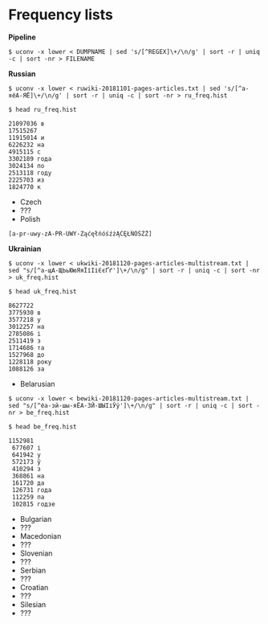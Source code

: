 # Frequency lists

**Pipeline**

```
$ uconv -x lower < DUMPNAME | sed 's/[^REGEX]\+/\n/g' | sort -r | uniq -c | sort -nr > FILENAME
```


**Russian**
```
$ uconv -x lower < ruwiki-20181101-pages-articles.txt | sed 's/[^а-яёА-ЯЁ]\+/\n/g' | sort -r | uniq -c | sort -nr > ru_freq.hist

$ head ru_freq.hist

21097036 в
17515267 
11915014 и
6226232 на
4915115 с
3302189 года
3024134 по
2513118 году
2225703 из
1824770 к
```

* Czech
* ???
* Polish
```
[a-pr-uwy-zA-PR-UWY-ZąćęłńóśźżĄĆĘŁŃÓŚŹŻ]
```
**Ukrainian**
```
$ uconv -x lower < ukwiki-20181120-pages-articles-multistream.txt | sed "s/[^а-щА-ЩЬьЮюЯяЇїІіЄєҐґ']\+/\n/g" | sort -r | uniq -c | sort -nr > uk_freq.hist

$ head uk_freq.hist

8627722 
3775930 в
3577218 у
3012257 на
2785086 і
2511419 з
1714686 та
1527968 до
1228118 року
1088126 за
```
* Belarusian
```
$ uconv -x lower < bewiki-20181120-pages-articles-multistream.txt | sed "s/[^ёа-зй-шы-яЁА-ЗЙ-ШЫІіЎў']\+/\n/g" | sort -r | uniq -c | sort -nr > be_freq.hist

$ head be_freq.hist

1152981 
 677607 і
 641942 у
 572173 ў
 410294 з
 368861 на
 161720 да
 126731 года
 112259 па
 102815 годзе
```
* Bulgarian 
* ???
* Macedonian 
* ???
* Slovenian
* ???
* Serbian
* ???
* Croatian
* ???
* Silesian
* ???
